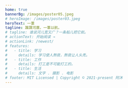 ```yaml
---
home: true
bannerBg: /images/poster05.jpeg
# heroImage: /images/poster03.jpeg
heroText: 一葦
tagline: 誰謂河廣，一葦以航。
# tagline: 谁说河儿宽又广？一条船儿把它航。
# actionText: 开始阅读 →
# actionLink: /newest/
# features:
#   - title: 学习
#     details: 学习使人熬夜，熬夜让人头秃。
#   - title: 工作
#     details: 打工是不可能打工的。
#   - title: 生活
#     details: 文字 . 摄影 . 电影
# footer: MIT Licensed | Copyright © 2021-present 阿沐
---
```


<!-- <home-footer /> -->
